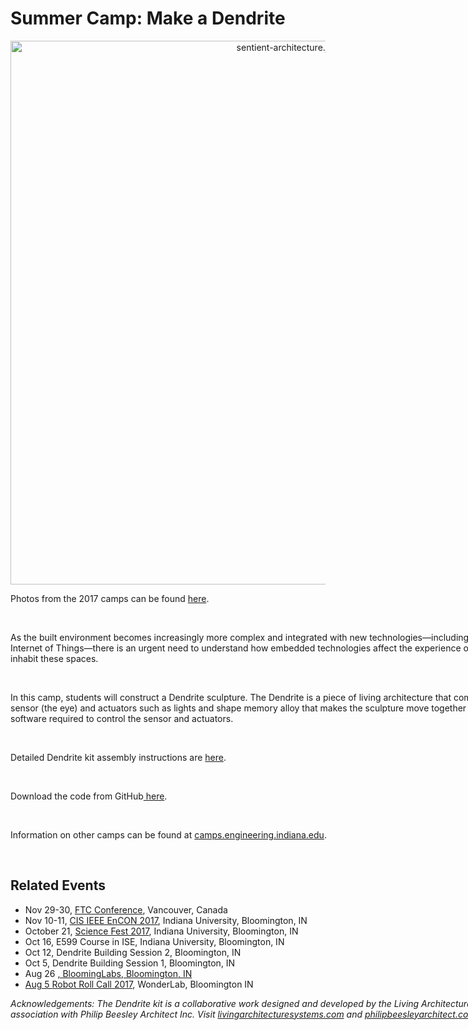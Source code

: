 <div class="outreach" id="middle">
		<h1>Summer Camp: Make a Dendrite</h1>
		<div align="center" style="margin-top:10px; margin-bottom:3px;">
			<a href="http://camps.engineering.indiana.edu/" target="_blank"><img src="images/camps/sentient-architecture.jpg" width="870" alt="sentient-architecture.jpg"></a>
		</div>
		<div id="container" style="margin-bottom: 10px; width:865px;">
			<p>Photos from the 2017 camps can be found <a href="https://goo.gl/photos/ELHEWeKeCGmogYtB9">here</a>.</p><br>
		</div>
		<div id="container" style="margin-bottom:25px; width:865px;">
			<p class="middle">As the built environment becomes increasingly more complex and integrated with new technologies—including the emerging Internet of Things—there is an urgent need to understand how embedded technologies affect the experience of individuals that inhabit these spaces.</p><br>
			<p>In this camp, students will construct a Dendrite sculpture. The Dendrite is a piece of living architecture that comprises one light sensor (the eye) and actuators such as lights and shape memory alloy that makes the sculpture move together with hardware and software required to control the sensor and actuators.</p><br>
			<p>Detailed Dendrite kit assembly instructions are <a href="docs/handouts/dendrite-kit.pdf">here</a>.</p><br>
			<p>Download the code from GitHub<a href="https://github.com/pbarch/1714-IU-Summer-Camp" target="_blank"> here</a>.</p><br>
			<p>Information on other camps can be found at <a href="http://camps.engineering.indiana.edu">camps.engineering.indiana.edu</a>.</p><br>
			<h2>Related Events</h2>
			<p>
			<ul style="font-size: 14px">
			<li>Nov 29-30, <a href="http://saiconference.com/FTC" target="_blank">FTC Conference</a>,  Vancouver, Canada</li>
			<li>Nov 10-11, <a href="http://cis-ieee.org/EnCON2017/index.html" target="_blank">CIS IEEE EnCON 2017</a>, Indiana University, Bloomington, IN</li>
			<li>October 21, <a href="https://scienceoutreach.indiana.edu/news-events/science-fest/index.html" target="_blank">Science Fest 2017</a>, Indiana University, Bloomington, IN</li>
			<li>Oct 16, E599 Course in ISE, Indiana University, Bloomington, IN</li>
			<li>Oct 12, Dendrite Building Session 2, Bloomington, IN</li>
			<li>Oct 5, Dendrite Building Session 1, Bloomington, IN</li>
			<li>Aug 26 <a href="http://makevention.org/" target="_blank"Makevention 2017</a>, BloomingLabs, Bloomington, IN </li>
			<li>Aug 5 <a href="deadlink.html?url=https%3A%2F%2Fwonderlab.org%2Fevent%2Fidea-lab-scribblebots%2F" target="_blank">Robot Roll Call 2017</a>, WonderLab, Bloomington IN</li>
			</ul>
			</p>
			<p><em>Acknowledgements: The Dendrite kit is a collaborative work designed and developed by the Living Architecture Systems Group in association with Philip Beesley Architect Inc. Visit <a href="http://livingarchitecturesystems.com/" target="_blank">livingarchitecturesystems.com</a> and <a href="http://philipbeesleyarchitect.com/" target="_blank">philipbeesleyarchitect.com</a> for more.</em></p>
	</div>

